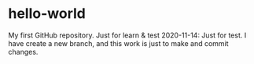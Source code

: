 # hello-world
My first GitHub repository. Just for learn &amp; test
2020-11-14: Just for test. I have create a new branch, and this work is just to make and commit changes.
